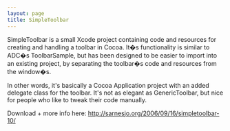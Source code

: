 ```yaml
---
layout: page
title: SimpleToolbar
---
```


SimpleToolbar is a small Xcode project containing code and resources for creating and handling a toolbar in Cocoa. It�s functionality is similar to ADC�s ToolbarSample, but has been designed to be easier to import into an existing project, by separating the toolbar�s code and resources from the window�s.

In other words, it's basically a Cocoa Application project with an added delegate class for the toolbar. It's not as elegant as GenericToolbar, but nice for people who like to tweak their code manually.

Download + more info here: http://sarnesjo.org/2006/09/16/simpletoolbar-10/

